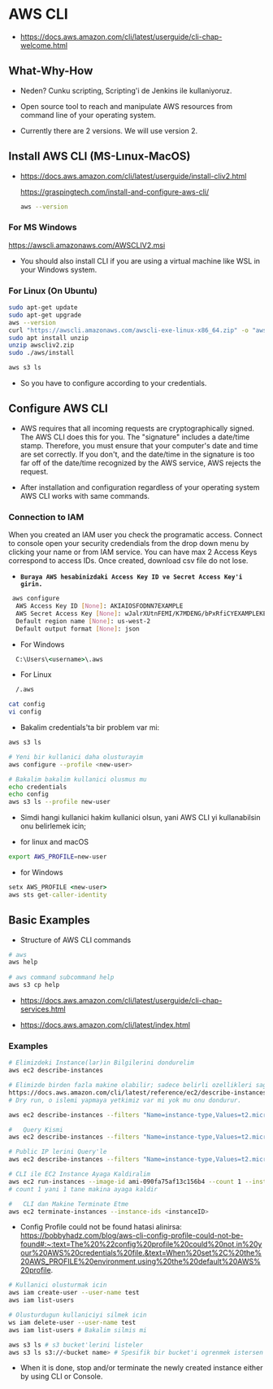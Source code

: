 
# AWS CLI
- https://docs.aws.amazon.com/cli/latest/userguide/cli-chap-welcome.html

## What-Why-How
- Neden? Cunku scripting, Scripting'i de Jenkins ile kullaniyoruz.
- Open source tool to reach and manipulate AWS resources from command line of your operating system.

- Currently there are 2 versions. We will use version 2.

## Install AWS CLI (MS-Lınux-MacOS)

- https://docs.aws.amazon.com/cli/latest/userguide/install-cliv2.html
 
  https://graspingtech.com/install-and-configure-aws-cli/

  ```bash
  aws --version
  ```  
    
### For MS Windows
  https://awscli.amazonaws.com/AWSCLIV2.msi

- You should also install CLI if you are using a virtual machine like WSL in your Windows system.

### For Linux (On Ubuntu)

```bash
sudo apt-get update
sudo apt-get upgrade
aws --version
curl "https://awscli.amazonaws.com/awscli-exe-linux-x86_64.zip" -o "awscliv2.zip"
sudo apt install unzip
unzip awscliv2.zip
sudo ./aws/install

aws s3 ls
```

- So you have to configure according to your credentials.


## Configure AWS CLI

- AWS requires that all incoming requests are cryptographically signed. The AWS CLI does this for you. The "signature" includes a date/time stamp. Therefore, you must ensure that your computer's date and time are set correctly. If you don't, and the date/time in the signature is too far off of the date/time recognized by the AWS service, AWS rejects the request.

- After installation and configuration regardless of your operating system AWS CLI works with same commands.

### Connection to IAM
When you created an IAM user you check the programatic access.
Connect to console open your security credendials from the drop down menu by clicking your name or from IAM service.
You can have max 2 Access Keys correspond to access IDs. Once created, download csv file do not lose.
- **`Buraya AWS hesabinizdaki Access Key ID ve Secret Access Key'i girin.`**
```bash
 aws configure
  AWS Access Key ID [None]: AKIAIOSFODNN7EXAMPLE
  AWS Secret Access Key [None]: wJalrXUtnFEMI/K7MDENG/bPxRfiCYEXAMPLEKEY
  Default region name [None]: us-west-2
  Default output format [None]: json
```

- For Windows
```cmd
  C:\Users\<username>\.aws
```
- For Linux

```bash
  /.aws

cat config
vi config
```

- Bakalim credentials'ta bir problem var mi:

```bash
aws s3 ls
```

```bash
# Yeni bir kullanici daha olusturayim
aws configure --profile <new-user>

# Bakalim bakalim kullanici olusmus mu
echo credentials
echo config
aws s3 ls --profile new-user
```

- Simdi hangi kullanici hakim kullanici olsun, yani AWS CLI yi kullanabilsin onu belirlemek icin;

- for linux and macOS
```bash
export AWS_PROFILE=new-user
```

- for Windows
```cmd
setx AWS_PROFILE <new-user>
aws sts get-caller-identity
```


## Basic Examples

- Structure of AWS CLI commands
  
```bash
# aws
aws help
  
# aws command subcommand help
aws s3 cp help
```

-  https://docs.aws.amazon.com/cli/latest/userguide/cli-chap-services.html

-  https://docs.aws.amazon.com/cli/latest/index.html

### Examples
```bash
# Elimizdeki Instance(lar)in Bilgilerini dondurelim
aws ec2 describe-instances

# Elimizde birden fazla makine olabilir; sadece belirli ozellikleri saglayanlari dondurelim
https://docs.aws.amazon.com/cli/latest/reference/ec2/describe-instances.html
# Dry run, o islemi yapmaya yetkimiz var mi yok mu onu dondurur.

aws ec2 describe-instances --filters "Name=instance-type,Values=t2.micro" # Makinalarin instance turlerini dondur

#   Query Kismi
aws ec2 describe-instances --filters "Name=instance-type,Values=t2.micro" --query "Reservations[].Instances[].InstanceId" # Makinelerin Instance ID lerini dondur

# Public IP lerini Query'le
aws ec2 describe-instances --filters "Name=instance-type,Values=t2.micro" --query "Reservations[*].Instances[*].PublicIpAddress"

# CLI ile EC2 Instance Ayaga Kaldiralim
aws ec2 run-instances --image-id ami-090fa75af13c156b4 --count 1 --instance-type t2.micro --key-name deneme
# count 1 yani 1 tane makina ayaga kaldir

#   CLI dan Makine Terminate Etme
aws ec2 terminate-instances --instance-ids <instanceID>
```
- Config Profile could not be found hatasi alinirsa: https://bobbyhadz.com/blog/aws-cli-config-profile-could-not-be-found#:~:text=The%20%22config%20profile%20could%20not,in%20your%20AWS%20credentials%20file.&text=When%20set%2C%20the%20AWS_PROFILE%20environment,using%20the%20default%20AWS%20profile.

```bash
# Kullanici olusturmak icin
aws iam create-user --user-name test
aws iam list-users

# Olusturdugun kullaniciyi silmek icin
ws iam delete-user --user-name test
aws iam list-users # Bakalim silmis mi

aws s3 ls # s3 bucket'lerini listeler
aws s3 ls s3://<bucket name> # Spesifik bir bucket'i ogrenmek istersen
```

- When it is done, stop and/or terminate the newly created instance either by using CLI or Console. 
